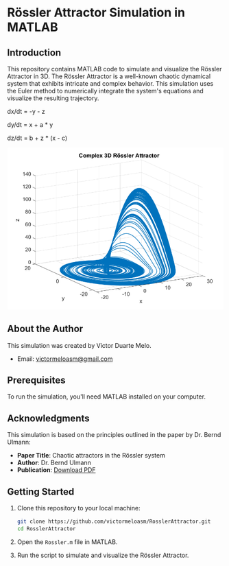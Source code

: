 # Rössler Attractor Simulation in MATLAB

## Introduction

This repository contains MATLAB code to simulate and visualize the Rössler Attractor in 3D. The Rössler Attractor is a well-known chaotic dynamical system that exhibits intricate and complex behavior. This simulation uses the Euler method to numerically integrate the system's equations and visualize the resulting trajectory.

dx/dt = -y - z

dy/dt = x + a * y

dz/dt = b + z * (x - c)

![Rössler Attractor](Rossler.png)

## About the Author

This simulation was created by Víctor Duarte Melo.

- Email: victormeloasm@gmail.com

## Prerequisites

To run the simulation, you'll need MATLAB installed on your computer.

## Acknowledgments

This simulation is based on the principles outlined in the paper by Dr. Bernd Ulmann:

- **Paper Title**: Chaotic attractors in the Rössler system
- **Author**: Dr. Bernd Ulmann
- **Publication**: [Download PDF](https://analogparadigm.com/downloads/alpaca_1.pdf)

## Getting Started

1. Clone this repository to your local machine:

   ```bash
   git clone https://github.com/victormeloasm/RosslerAttractor.git
   cd RosslerAttractor
   ```

2. Open the `Rossler.m` file in MATLAB.

3. Run the script to simulate and visualize the Rössler Attractor.


